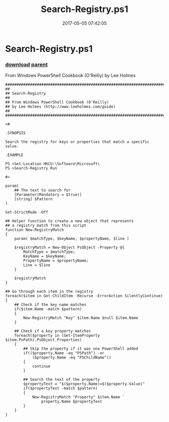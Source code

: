 ﻿---
pid:            6886
parent:         2209
children:       
poster:         Erhan Durucay
title:          Search-Registry.ps1
date:           2017-05-05 07:42:05
description:    From Windows PowerShell Cookbook (O'Reilly) by Lee Holmes
format:         posh
---

# Search-Registry.ps1

### [download](6886.ps1) [parent](2209.md) 

From Windows PowerShell Cookbook (O'Reilly) by Lee Holmes

```posh
##############################################################################
##
## Search-Registry
##
## From Windows PowerShell Cookbook (O'Reilly)
## by Lee Holmes (http://www.leeholmes.com/guide)
##
##############################################################################

<#

.SYNOPSIS

Search the registry for keys or properties that match a specific value.

.EXAMPLE

PS >Set-Location HKCU:\Software\Microsoft\
PS >Search-Registry Run

#>

param(
    ## The text to search for
    [Parameter(Mandatory = $true)]
    [string] $Pattern
)

Set-StrictMode -Off

## Helper function to create a new object that represents
## a registry match from this script
function New-RegistryMatch
{
    param( $matchType, $keyName, $propertyName, $line )

    $registryMatch = New-Object PsObject -Property @{
        MatchType = $matchType;
        KeyName = $keyName;
        PropertyName = $propertyName;
        Line = $line
    }

    $registryMatch
}

## Go through each item in the registry
foreach($item in Get-ChildItem -Recurse -ErrorAction SilentlyContinue)
{
    ## Check if the key name matches
    if($item.Name -match $pattern)
    {
        New-RegistryMatch "Key" $item.Name $null $item.Name
    }

    ## Check if a key property matches
    foreach($property in (Get-ItemProperty $item.PsPath).PsObject.Properties)
    {
        ## Skip the property if it was one PowerShell added
        if(($property.Name -eq "PSPath") -or
            ($property.Name -eq "PSChildName"))
        {
            continue
        }

        ## Search the text of the property
        $propertyText = "$($property.Name)=$($property.Value)"
        if($propertyText -match $pattern)
        {
            New-RegistryMatch "Property" $item.Name `
                property.Name $propertyText
        }
    }
}
```
